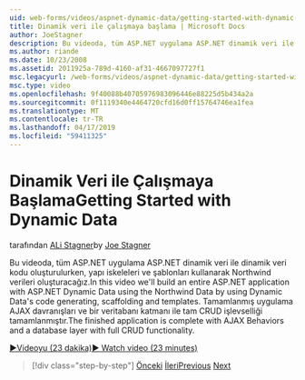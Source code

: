 ```yaml
---
uid: web-forms/videos/aspnet-dynamic-data/getting-started-with-dynamic-data
title: Dinamik veri ile çalışmaya başlama | Microsoft Docs
author: JoeStagner
description: Bu videoda, tüm ASP.NET uygulama ASP.NET dinamik veri ile dinamik veri kodu oluşturulurken, scaffoldi kullanarak Northwind verileri oluşturacağız...
ms.author: riande
ms.date: 10/23/2008
ms.assetid: 2011925a-789d-4160-af31-4667097727f1
msc.legacyurl: /web-forms/videos/aspnet-dynamic-data/getting-started-with-dynamic-data
msc.type: video
ms.openlocfilehash: 9f40088b40705976983096446e88225d5b434a2a
ms.sourcegitcommit: 0f1119340e4464720cfd16d0ff15764746ea1fea
ms.translationtype: MT
ms.contentlocale: tr-TR
ms.lasthandoff: 04/17/2019
ms.locfileid: "59411325"
---
```

# <a name="getting-started-with-dynamic-data"></a><span data-ttu-id="2d2e9-103">Dinamik Veri ile Çalışmaya Başlama</span><span class="sxs-lookup"><span data-stu-id="2d2e9-103">Getting Started with Dynamic Data</span></span>

<span data-ttu-id="2d2e9-104">tarafından [ALi Stagner](https://github.com/JoeStagner)</span><span class="sxs-lookup"><span data-stu-id="2d2e9-104">by [Joe Stagner](https://github.com/JoeStagner)</span></span>

<span data-ttu-id="2d2e9-105">Bu videoda, tüm ASP.NET uygulama ASP.NET dinamik veri ile dinamik veri kodu oluşturulurken, yapı iskeleleri ve şablonları kullanarak Northwind verileri oluşturacağız.</span><span class="sxs-lookup"><span data-stu-id="2d2e9-105">In this video we'll build an entire ASP.NET application with ASP.NET Dynamic Data using the Northwind Data by using Dynamic Data's code generating, scaffolding and templates.</span></span> <span data-ttu-id="2d2e9-106">Tamamlanmış uygulama AJAX davranışları ve bir veritabanı katmanı ile tam CRUD işlevselliği tamamlanmıştır.</span><span class="sxs-lookup"><span data-stu-id="2d2e9-106">The finished application is complete with AJAX Behaviors and a database layer with full CRUD functionality.</span></span>

[<span data-ttu-id="2d2e9-107">&#9654;Videoyu (23 dakika)</span><span class="sxs-lookup"><span data-stu-id="2d2e9-107">&#9654; Watch video (23 minutes)</span></span>](https://channel9.msdn.com/Blogs/ASP-NET-Site-Videos/getting-started-with-dynamic-data)

> [!div class="step-by-step"]
> <span data-ttu-id="2d2e9-108">[Önceki](how-do-i-use-a-dynamiccontrol-in-listview-and-detailsview-controls.md)
> [İleri](begin-editing-the-templates-in-aspnet-dynamic-data-applications.md)</span><span class="sxs-lookup"><span data-stu-id="2d2e9-108">[Previous](how-do-i-use-a-dynamiccontrol-in-listview-and-detailsview-controls.md)
[Next](begin-editing-the-templates-in-aspnet-dynamic-data-applications.md)</span></span>
